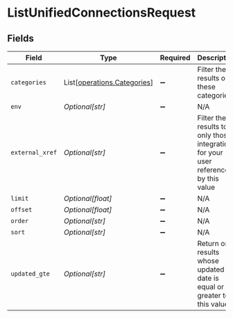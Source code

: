 # ListUnifiedConnectionsRequest


## Fields

| Field                                                                                | Type                                                                                 | Required                                                                             | Description                                                                          |
| ------------------------------------------------------------------------------------ | ------------------------------------------------------------------------------------ | ------------------------------------------------------------------------------------ | ------------------------------------------------------------------------------------ |
| `categories`                                                                         | List[[operations.Categories](../../models/operations/categories.md)]                 | :heavy_minus_sign:                                                                   | Filter the results on these categories                                               |
| `env`                                                                                | *Optional[str]*                                                                      | :heavy_minus_sign:                                                                   | N/A                                                                                  |
| `external_xref`                                                                      | *Optional[str]*                                                                      | :heavy_minus_sign:                                                                   | Filter the results to only those integrations for your user referenced by this value |
| `limit`                                                                              | *Optional[float]*                                                                    | :heavy_minus_sign:                                                                   | N/A                                                                                  |
| `offset`                                                                             | *Optional[float]*                                                                    | :heavy_minus_sign:                                                                   | N/A                                                                                  |
| `order`                                                                              | *Optional[str]*                                                                      | :heavy_minus_sign:                                                                   | N/A                                                                                  |
| `sort`                                                                               | *Optional[str]*                                                                      | :heavy_minus_sign:                                                                   | N/A                                                                                  |
| `updated_gte`                                                                        | *Optional[str]*                                                                      | :heavy_minus_sign:                                                                   | Return only results whose updated date is equal or greater to this value             |